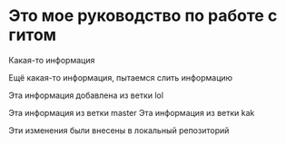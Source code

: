 # Это мое руководство по работе с гитом

Какая-то информация

Ещё какая-то информация, пытаемся слить информацию

Эта информация добавлена из ветки lol


Эта информация из ветки master
Эта информация из ветки kak




Эти изменения были внесены в локальный репозиторий